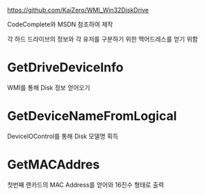 https://github.com/KaiZero/WMI_Win32DiskDrive

CodeComplete와 MSDN 참조하여 제작

각 하드 드라이브의 정보와 각 유저를 구분하기 위한 맥어드레스를 얻기 위함
 
GetDriveDeviceInfo
=============
WMI를 통해 Disk 정보 얻어오기

GetDeviceNameFromLogical
=============
DeviceIOControl를 통해 Disk 모델명 획득

GetMACAddres
=============
첫번째 랜카드의 MAC Address를 얻어와 16진수 형태로 출력
